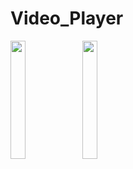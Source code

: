 # Video_Player
<p float="center">
<img src="https://github.com/Ronak610/Video_Player/assets/118950801/ebdee9d0-87d2-4491-bcb5-55db9c727435"width=22%height=35%>  
<img src="https://github.com/Ronak610/Video_Player/assets/118950801/baed9b20-499f-44d8-8b6f-4c35dd4bee95"width=22%height=35%>

</p>


